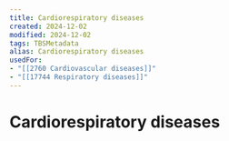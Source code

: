 ```yaml
---
title: Cardiorespiratory diseases
created: 2024-12-02
modified: 2024-12-02
tags: TBSMetadata
alias: Cardiorespiratory diseases
usedFor:
- "[[2760 Cardiovascular diseases]]"
- "[[17744 Respiratory diseases]]"
---
```

# Cardiorespiratory diseases
